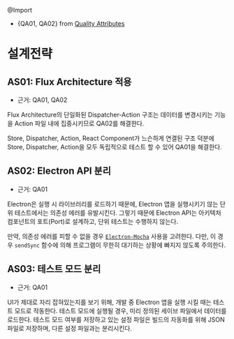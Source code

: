 @Import
* {QA01, QA02} from [Quality Attributes](https://github.com/byron1st/my-workshop-doc/tree/master/doc/req.qa.md)

# 설계전략
## AS01: Flux Architecture 적용
* 근거: QA01, QA02

Flux Architecture의 단일화된 Dispatcher-Action 구조는 데이터를 변경시키는 기능을 Action 파일 내에 집중시키므로 QA02를 해결한다.

Store, Dispatcher, Action, React Component가 느슨하게 연결된 구조 덕분에 Store, Dispatcher, Action을 모두 독립적으로 테스트 할 수 있어 QA01을 해결한다.

## AS02: Electron API 분리
* 근거: QA01

Electron은 실행 시 라이브러리를 로드하기 때문에, Electron 앱을 실행시키기 않는 단위 테스트에서는 의존성 에러를 유발시킨다. 그렇기 때문에 Electron API는 아키텍처 컴포넌트의 포트(Port)로 설계하고, 단위 테스트는 수행하지 않는다.

만약, 의존성 에러를 피할 수 없을 경우 [`Electron-Mocha`](https://github.com/jprichardson/electron-mocha) 사용을 고려한다. 다만, 이 경우 `sendSync` 함수에 의해 프로그램이 무한히 대기하는 상황에 빠지지 않도록 주의한다.

## AS03: 테스트 모드 분리
* 근거: QA01

UI가 제대로 자리 잡혀있는지를 보기 위해, 개발 중 Electron 앱을 실행 시킬 때는 테스트 모드로 작동한다. 테스트 모드에 실행될 경우, 미리 정의된 세이브 파일에서 데이터를 로드한다. 테스트 모드 여부를 저장하고 있는 설정 파일은 빌드의 자동화를 위해 JSON 파일로 저장하며, 다른 설정 파일과는 분리시킨다.
